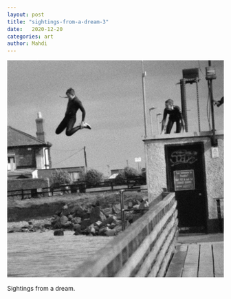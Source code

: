 ```yaml
---
layout: post
title: "sightings-from-a-dream-3"
date:   2020-12-20
categories: art
author: Mahdi
---
```


![sightings-from-a-dream](/img/arts/sightings-from-a-dream-3.jpg)

<span class='image-details'>
Sightings from a dream.
</span>
